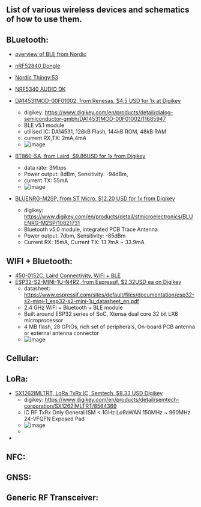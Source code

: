 ## List of various wireless devices and schematics of how to use them.


## BLuetooth:
- [overview of BLE from Nordic](https://devzone.nordicsemi.com/cfs-file/__key/communityserver-discussions-components-files/4/Nordic-Semicondurcor-Introduction-To-Le-Audio.pdf?utm_campaign=2022%20Webinars&utm_source=youtube&utm_medium=social&utm_content=Link%20to%20PDF%20%7C%20Webinar%3A%20Intro%20to%20Bluetooth%20LE%20Audio)

- [nRF52840 Dongle](https://www.nordicsemi.com/Products/Development-hardware/nRF52840-Dongle)

- [Nordic Thingy:53](https://www.nordicsemi.com/Products/Development-hardware/Nordic-Thingy-53)

- [NRF5340 AUDIO DK](https://www.digikey.co.nz/en/products/detail/nordic-semiconductor-asa/NRF5340-AUDIO-DK/16399476)

- [DA14531MOD-00F01002, from Renesas, $4.5 USD for 1x at Digikey](https://www.renesas.com/sg/en/document/dst/da14531-module-datasheet?r=1601921)
  - digikey: https://www.digikey.com/en/products/detail/dialog-semiconductor-gmbh/DA14531MOD-00F01002/11685947   
  - BLE v5.1 module
  - utilised IC: DA14531, 128kB Flash, 144kB ROM, 48kB RAM
  - current RX,TX: 2mA,4mA
  - ![image](https://user-images.githubusercontent.com/42329930/219544055-1ae474f8-1950-4d32-8dec-5c100b24f336.png)

- [BT860-SA, from Laird, $9.86USD for 1x from Digikey](https://connectivity-staging.s3.us-east-2.amazonaws.com/2019-02/CS-DS-BT860%20v1_2.pdf)
  - data rate: 3Mbps
  - Power output: 8dBm, Sensitivity: -94dBm, 
  - current TX: 55mA
  - ![image](https://user-images.githubusercontent.com/42329930/219543953-5f2c2c13-fe72-4bc1-a27a-332052ea798e.png)

- [BLUENRG-M2SP, from ST Micro, $12.20 USD for 1x from Digikey](https://www.st.com/content/ccc/resource/sales_and_marketing/promotional_material/flyer/group0/b7/4e/b5/79/15/6d/46/23/BlueNRG_2_BlueNRG_2N_Flyer/files/FLBNRG0720.pdf/jcr:content/translations/en.FLBNRG0720.pdf)
  - digikey: https://www.digikey.com/en/products/detail/stmicroelectronics/BLUENRG-M2SP/10821731
  - Bluetooth v5.0 module, integrated PCB Trace Antenna 
  - Power output: 7dbm, Sensitivity: -85dBm
  - Current RX: 15mA, Current TX: 13.7mA ~ 33.9mA
 

## WIFI + Bluetooth:
- [450-0152C, Laird Connectivity, WiFi + BLE](https://connectivity-staging.s3.us-east-2.amazonaws.com/2019-03/330-0190.pdf)
- [ESP32-S2-MINI-1U-N4R2, from Espressif, $2.32USD ea on Digikey](https://www.digikey.com/en/products/detail/espressif-systems/ESP32-S2-MINI-1U-N4R2/15222567)
  - datasheet: https://www.espressif.com/sites/default/files/documentation/esp32-s2-mini-1_esp32-s2-mini-1u_datasheet_en.pdf
  - 2.4 GHz WiFi + Bluetooth + BLE module
  - Built around ESP32 series of SoC, Xtensa dual core 32 bit LX6 microprocessor
  - 4 MB flash, 28 GPIOs, rich set of peripherals, On-board PCB antenna or external antenna connector
  - ![image](https://user-images.githubusercontent.com/42329930/220484305-ace0e08f-5e4e-4c60-a008-40a28a1384f6.png)



## Cellular:


## LoRa:
- [SX1262IMLTRT, LoRa TxRx IC, Semtech, $8.33 USD Digikey](https://semtech.my.salesforce.com/sfc/p/#E0000000JelG/a/2R000000HT7B/4cQ1B3JG0iKRo9DGRkjVuxclfwB.3tfSUcGr.S_dPd4)
  - digikey: https://www.digikey.com/en/products/detail/semtech-corporation/SX1262IMLTRT/8564369
  - IC RF TxRx Only General ISM < 1GHz LoRaWAN 150MHz ~ 960MHz 24-VFQFN Exposed Pad
  - ![image](https://user-images.githubusercontent.com/42329930/218909901-0c6338e5-efed-4cbb-b392-971a08359d93.png)
  - 
- 


## NFC:


## GNSS:


## Generic RF Transceiver:

